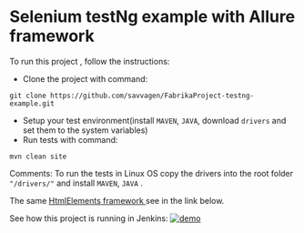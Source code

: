 # Selenium testNg example with Allure framework
To run this project , follow the instructions:
 - Clone the project with command:
 ```
 git clone https://github.com/savvagen/FabrikaProject-testng-example.git
 ```
 - Setup your test environment(install `MAVEN`, `JAVA`, download `drivers` and set them to the system variables)
 - Run tests with command:
  ```
  mvn clean site
  ```
  Comments:
  To run the tests in Linux OS copy the drivers into the root folder `"/drivers/"` and install `MAVEN`, `JAVA` .
  
 The same [HtmlElements framework ]("https://github.com/savvagen/FabrikaProject-testng-htmlEmements") see in the link below.
 
 See how this project is running in Jenkins:
[![demo](https://img.youtube.com/vi/73gdd168Hy4/0.jpg)](http://www.youtube.com/watch?v=73gdd168Hy4)
